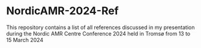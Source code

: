 # NordicAMR-2024-Ref
This repository contains a list of all references discussed in my presentation during the Nordic AMR Centre Conference 2024 held in Tromsø from 13 to 15 March 2024
